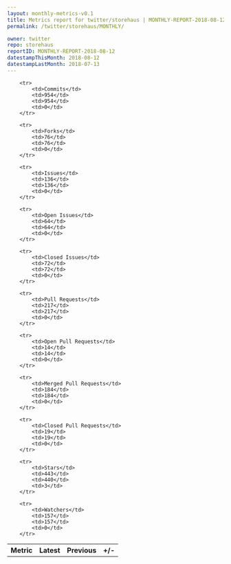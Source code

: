 ```yaml
---
layout: monthly-metrics-v0.1
title: Metrics report for twitter/storehaus | MONTHLY-REPORT-2018-08-12 | 2018-08-12
permalink: /twitter/storehaus/MONTHLY/

owner: twitter
repo: storehaus
reportID: MONTHLY-REPORT-2018-08-12
datestampThisMonth: 2018-08-12
datestampLastMonth: 2018-07-13
---
```



<table style="width: 100%;">
    <tr>
        <th>Metric</th>
        <th>Latest</th>
        <th>Previous</th>
        <th>+/-</th>
    </tr>

        <tr>
            <td>Commits</td>
            <td>954</td>
            <td>954</td>
            <td>0</td>
        </tr>
        
        <tr>
            <td>Forks</td>
            <td>76</td>
            <td>76</td>
            <td>0</td>
        </tr>
        
        <tr>
            <td>Issues</td>
            <td>136</td>
            <td>136</td>
            <td>0</td>
        </tr>
        
        <tr>
            <td>Open Issues</td>
            <td>64</td>
            <td>64</td>
            <td>0</td>
        </tr>
        
        <tr>
            <td>Closed Issues</td>
            <td>72</td>
            <td>72</td>
            <td>0</td>
        </tr>
        
        <tr>
            <td>Pull Requests</td>
            <td>217</td>
            <td>217</td>
            <td>0</td>
        </tr>
        
        <tr>
            <td>Open Pull Requests</td>
            <td>14</td>
            <td>14</td>
            <td>0</td>
        </tr>
        
        <tr>
            <td>Merged Pull Requests</td>
            <td>184</td>
            <td>184</td>
            <td>0</td>
        </tr>
        
        <tr>
            <td>Closed Pull Requests</td>
            <td>19</td>
            <td>19</td>
            <td>0</td>
        </tr>
        
        <tr>
            <td>Stars</td>
            <td>443</td>
            <td>440</td>
            <td>3</td>
        </tr>
        
        <tr>
            <td>Watchers</td>
            <td>157</td>
            <td>157</td>
            <td>0</td>
        </tr>
        
</table>
